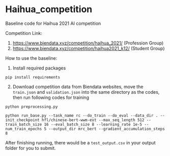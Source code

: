 # Haihua_competition

Baseline code for Haihua 2021 AI competition

Competition Link:
1. https://www.biendata.xyz/competition/haihua_2021/ (Profession Group)
2. https://www.biendata.xyz/competition/haihua2021_k12/ (Student Group)

How to use the baseline:

1. Install required packages 
```
pip install requirements
```

2. Download competition data from Biendata websites, move the `train.json` and `validation.json` into the same directory as the codes, then run following codes for training
```
python preprocessing.py

python run_base.py --task_name rc --do_train --do_eval --data_dir . --init_checkpoint hfl/chinese-bert-wwm-ext --max_seq_length 512 --train_batch_size 16 --eval_batch_size 8 --learning_rate 1e-5 --num_train_epochs 5 --output_dir mrc_bert --gradient_accumulation_steps 8
```

After finishing running, there would be a `test_output.csv` in your output folder for you to submit.
